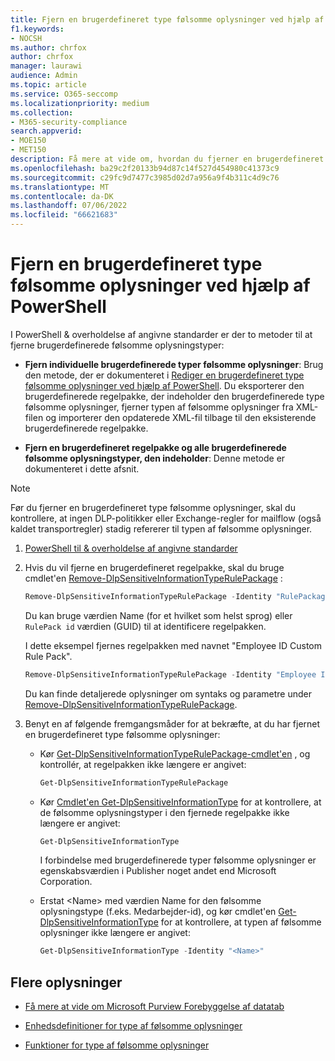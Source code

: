 ```yaml
---
title: Fjern en brugerdefineret type følsomme oplysninger ved hjælp af PowerShell
f1.keywords:
- NOCSH
ms.author: chrfox
author: chrfox
manager: laurawi
audience: Admin
ms.topic: article
ms.service: O365-seccomp
ms.localizationpriority: medium
ms.collection:
- M365-security-compliance
search.appverid:
- MOE150
- MET150
description: Få mere at vide om, hvordan du fjerner en brugerdefineret type følsomme oplysninger ved hjælp af PowerShell
ms.openlocfilehash: ba29c2f20133b94d87c14f527d454980c41373c9
ms.sourcegitcommit: c29fc9d7477c3985d02d7a956a9f4b311c4d9c76
ms.translationtype: MT
ms.contentlocale: da-DK
ms.lasthandoff: 07/06/2022
ms.locfileid: "66621683"
---
```

# <a name="remove-a-custom-sensitive-information-type-using-powershell"></a>Fjern en brugerdefineret type følsomme oplysninger ved hjælp af PowerShell

I PowerShell & overholdelse af angivne standarder er der to metoder til at fjerne brugerdefinerede følsomme oplysningstyper:

- **Fjern individuelle brugerdefinerede typer følsomme oplysninger**: Brug den metode, der er dokumenteret i [Rediger en brugerdefineret type følsomme oplysninger ved hjælp af PowerShell](sit-modify-a-custom-sensitive-information-type-in-powershell.md#modify-a-custom-sensitive-information-type-using-powershell). Du eksporterer den brugerdefinerede regelpakke, der indeholder den brugerdefinerede type følsomme oplysninger, fjerner typen af følsomme oplysninger fra XML-filen og importerer den opdaterede XML-fil tilbage til den eksisterende brugerdefinerede regelpakke.

- **Fjern en brugerdefineret regelpakke og alle brugerdefinerede følsomme oplysningstyper, den indeholder**: Denne metode er dokumenteret i dette afsnit.

> [!NOTE]
> Før du fjerner en brugerdefineret type følsomme oplysninger, skal du kontrollere, at ingen DLP-politikker eller Exchange-regler for mailflow (også kaldet transportregler) stadig refererer til typen af følsomme oplysninger.

1. [PowerShell til & overholdelse af angivne standarder](/powershell/exchange/exchange-online-powershell)

2. Hvis du vil fjerne en brugerdefineret regelpakke, skal du bruge cmdlet'en [Remove-DlpSensitiveInformationTypeRulePackage](/powershell/module/exchange/remove-dlpsensitiveinformationtyperulepackage) :

   ```powershell
   Remove-DlpSensitiveInformationTypeRulePackage -Identity "RulePackageIdentity"
   ```

   Du kan bruge værdien Name (for et hvilket som helst sprog) eller `RulePack id` værdien (GUID) til at identificere regelpakken.

   I dette eksempel fjernes regelpakken med navnet "Employee ID Custom Rule Pack".

   ```powershell
   Remove-DlpSensitiveInformationTypeRulePackage -Identity "Employee ID Custom Rule Pack"
   ```

   Du kan finde detaljerede oplysninger om syntaks og parametre under [Remove-DlpSensitiveInformationTypeRulePackage](/powershell/module/exchange/remove-dlpsensitiveinformationtyperulepackage).

3. Benyt en af følgende fremgangsmåder for at bekræfte, at du har fjernet en brugerdefineret type følsomme oplysninger:

   - Kør [Get-DlpSensitiveInformationTypeRulePackage-cmdlet'en](/powershell/module/exchange/get-dlpsensitiveinformationtyperulepackage) , og kontrollér, at regelpakken ikke længere er angivet:

     ```powershell
     Get-DlpSensitiveInformationTypeRulePackage
     ```

   - Kør [Cmdlet'en Get-DlpSensitiveInformationType](/powershell/module/exchange/get-dlpsensitiveinformationtype) for at kontrollere, at de følsomme oplysningstyper i den fjernede regelpakke ikke længere er angivet:

     ```powershell
     Get-DlpSensitiveInformationType
     ```

     I forbindelse med brugerdefinerede typer følsomme oplysninger er egenskabsværdien i Publisher noget andet end Microsoft Corporation.

   - Erstat \<Name\> med værdien Name for den følsomme oplysningstype (f.eks. Medarbejder-id), og kør cmdlet'en [Get-DlpSensitiveInformationType](/powershell/module/exchange/get-dlpsensitiveinformationtype) for at kontrollere, at typen af følsomme oplysninger ikke længere er angivet:

     ```powershell
     Get-DlpSensitiveInformationType -Identity "<Name>"
     ```

## <a name="more-information"></a>Flere oplysninger

- [Få mere at vide om Microsoft Purview Forebyggelse af datatab](dlp-learn-about-dlp.md)

- [Enhedsdefinitioner for type af følsomme oplysninger](sensitive-information-type-entity-definitions.md)

- [Funktioner for type af følsomme oplysninger](sit-functions.md)
